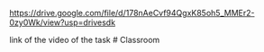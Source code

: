 https://drive.google.com/file/d/178nAeCvf94QgxK85oh5_MMEr2-0zy0Wk/view?usp=drivesdk
 
 link of the video of the task # Classroom
